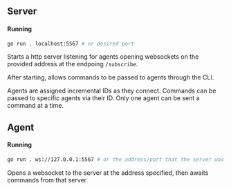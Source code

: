 ## Server
#### Running
```bash
go run . localhost:5567 # or desired port
```
Starts a http server listening for agents opening websockets on the provided address at the endpoing `/subscribe`.

After starting, allows commands to be passed to agents through the CLI.

Agents are assigned incremental IDs as they connect. Commands can be passed to specific agents via their ID. Only one agent can be sent a command at a time.

## Agent
#### Running
```bash
go run . ws://127.0.0.1:5567 # or the address/port that the server was started on, prefixed with ws://
```
Opens a websocket to the server at the address specified, then awaits commands from that server.

